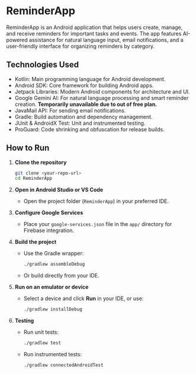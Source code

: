 # ReminderApp

ReminderApp is an Android application that helps users create, manage, and receive reminders for important tasks and events. The app features AI-powered assistance for natural language input, email notifications, and a user-friendly interface for organizing reminders by category.

## Technologies Used

- Kotlin: Main programming language for Android development.
- Android SDK: Core framework for building Android apps.
- Jetpack Libraries: Modern Android components for architecture and UI.
- Google Gemini AI: For natural language processing and smart reminder creation. **Temporarily unavailable due to out of free plan.**
- JavaMail API: For sending email notifications.
- Gradle: Build automation and dependency management.
- JUnit & AndroidX Test: Unit and instrumented testing.
- ProGuard: Code shrinking and obfuscation for release builds.

## How to Run

1. **Clone the repository**
   ```sh
   git clone <your-repo-url>
   cd ReminderApp
   ```

2. **Open in Android Studio or VS Code**
    - Open the project folder (`ReminderApp`) in your preferred IDE.

3. **Configure Google Services**
    - Place your `google-services.json` file in the `app/` directory for Firebase integration.

4. **Build the project**
    - Use the Gradle wrapper:
      ```sh
      ./gradlew assembleDebug
      ```
    - Or build directly from your IDE.

5. **Run on an emulator or device**
    - Select a device and click **Run** in your IDE, or use:
      ```sh
      ./gradlew installDebug
      ```

6. **Testing**
    - Run unit tests:
      ```sh
      ./gradlew test
      ```
    - Run instrumented tests:
      ```sh
      ./gradlew connectedAndroidTest
      ```


